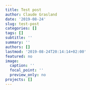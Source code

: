 ```yaml
---
title: Test post
author: Claude Grasland
date: '2019-08-24'
slug: test-post
categories: []
tags: []
subtitle: ''
summary: ''
authors: []
lastmod: '2019-08-24T20:14:14+02:00'
featured: no
image:
  caption: ''
  focal_point: ''
  preview_only: no
projects: []
---
```


